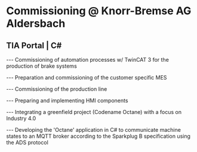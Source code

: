 # Commissioning @ Knorr-Bremse AG Aldersbach

## TIA Portal | C\#

--- Commissioning of automation processes w/ TwinCAT 3
for the production of brake systems

--- Preparation and commissioning of the customer specific MES

--- Commissioning of the production line

--- Preparing and implementing HMI components

--- Integrating a greenfield project (Codename Octane) with a focus on Industry 4.0

--- Developing the 'Octane' application in C\# to communicate machine states to
an MQTT broker according to the Sparkplug B specification using the ADS protocol

